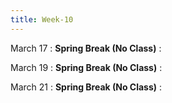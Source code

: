 ```yaml
---
title: Week-10
---
```


March 17
: **Spring Break (No Class)**
  : [](#)

March 19
: **Spring Break (No Class)**
  : [](#)

March 21
: **Spring Break (No Class)**
  : [](#)



